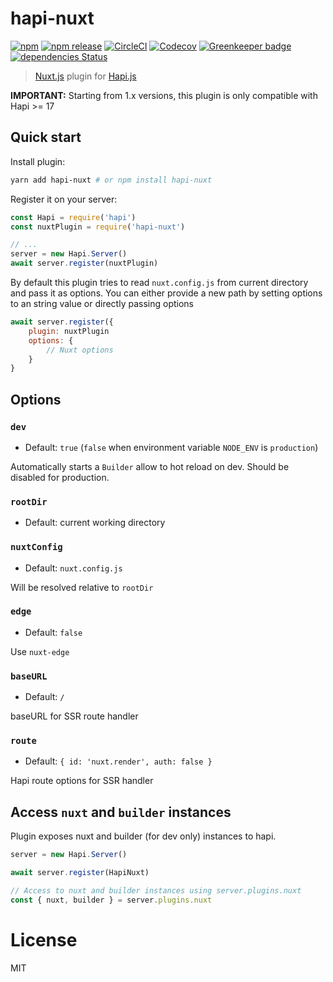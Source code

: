 # hapi-nuxt

[![npm](https://img.shields.io/npm/dt/hapi-nuxt.svg?style=flat-square)](https://npmjs.com/package/hapi-nuxt)
[![npm release](https://img.shields.io/npm/v/hapi-nuxt/latest.svg?style=flat-square)](https://npmjs.com/package/hapi-nuxt)
[![CircleCI](https://img.shields.io/circleci/project/github/nuxt-community/hapi-nuxt.svg?style=flat-square)](https://circleci.com/gh/nuxt-community/hapi-nuxt)
[![Codecov](https://img.shields.io/codecov/c/github/nuxt-community/hapi-nuxt.svg?style=flat-square)](https://codecov.io/gh/nuxt-community/hapi-nuxt)
[![Greenkeeper badge](https://img.shields.io/badge/greenkeepr-enabled-green.svg?style=flat-square)](https://greenkeeper.io/)
[![dependencies Status](https://david-dm.org/expressjs/express/status.svg?style=flat-square)](https://david-dm.org/expressjs/express)

> [Nuxt.js](https://nuxtjs.org) plugin for [Hapi.js](https://hapijs.com/)

**IMPORTANT:** Starting from 1.x versions, this plugin is only compatible with Hapi >= 17

## Quick start

Install plugin:

```bash
yarn add hapi-nuxt # or npm install hapi-nuxt
```

Register it on your server:

```js
const Hapi = require('hapi')
const nuxtPlugin = require('hapi-nuxt')

// ...
server = new Hapi.Server()
await server.register(nuxtPlugin)

```

By default this plugin tries to read `nuxt.config.js` from current directory and pass it as options.
You can either provide a new path by setting options to an string value or directly passing options

```js
await server.register({
    plugin: nuxtPlugin
    options: {
        // Nuxt options
    }
}
```

## Options

### `dev`

- Default: `true` (`false` when environment variable `NODE_ENV` is `production`)

Automatically starts a `Builder` allow to hot reload on dev. Should be disabled for production.

### `rootDir`

- Default: current working directory

### `nuxtConfig`

- Default: `nuxt.config.js`

Will be resolved relative to `rootDir`

### `edge`

- Default: `false`

Use `nuxt-edge`

### `baseURL`

- Default: `/`

baseURL for SSR route handler

### `route`

- Default: `{ id: 'nuxt.render', auth: false }`

Hapi route options for SSR handler

## Access `nuxt` and `builder` instances

Plugin exposes nuxt and builder (for dev only) instances to hapi.

```js
server = new Hapi.Server()

await server.register(HapiNuxt)

// Access to nuxt and builder instances using server.plugins.nuxt
const { nuxt, builder } = server.plugins.nuxt
```

# License

MIT

